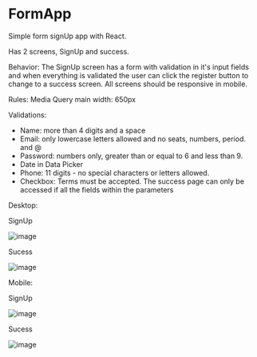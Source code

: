 # FormApp
Simple form signUp app with React.

Has 2 screens, SignUp and success. 

Behavior: The SignUp screen has a form with validation in it's input fields and when everything is validated the user can click the register button to change to a success screen. All screens should be responsive in mobile.

Rules:
Media Query main width: 650px

Validations:
- Name: more than 4 digits and a space
- Email: only lowercase letters allowed and no seats, numbers, period. and @
- Password: numbers only, greater than or equal to 6 and less than 9.
- Date in Data Picker
- Phone: 11 digits - no special characters or letters allowed.
- Checkbox: Terms must be accepted.
The success page can only be accessed if all the fields within the parameters


Desktop:

SignUp


![image](https://user-images.githubusercontent.com/65858913/171078875-b5027f79-0ec6-443c-b734-7c6c0a7824aa.png)


Sucess


![image](https://user-images.githubusercontent.com/65858913/171078710-41b303ee-e513-4559-a56a-6d68837ffc32.png)



Mobile: 

SignUp


![image](https://user-images.githubusercontent.com/65858913/171078803-5bdc76f9-6d34-4fb9-8827-5ae7e8840ca9.png)

Sucess


![image](https://user-images.githubusercontent.com/65858913/171078848-424f0ae7-cc2a-4bcb-9405-924cb157ecd5.png)
